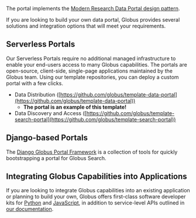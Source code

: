 The portal implements the [Modern Research Data Portal design pattern](https://peerj.com/articles/cs-144/).

If you are looking to build your own data portal, Globus provides several solutions and integration options that will meet your requirements.

## Serverless Portals

Our Serverless Portals require no additional managed infrastructure to enable your end-users access to many Globus capabilities. The portals are open-source, client-side, single-page applications maintained by the Globus team. Using our template repositories, you can deploy a custom portal with a few clicks.

- Data Distribution ([https://github.com/globus/template-data-portal](https://github.com/globus/template-data-portal))
  - **The portal is an example of this template!**
- Data Discovery and Access ([https://github.com/globus/template-search-portal](https://github.com/globus/template-search-portal))

## Django-based Portals

The [Django Globus Portal Framework](https://django-globus-portal-framework.readthedocs.io/en/stable/) is a collection of tools for quickly bootstrapping a portal for Globus Search.


## Integrating Globus Capabilities into Applications

If you are looking to integrate Globus capabilities into an existing application or planning to build your own, Globus offers first-class software developer kits for [Python](https://globus-sdk-python.readthedocs.io/en/stable/) and [JavaScript](https://github.com/globus/globus-sdk-javascript#readme), in addition to service-level APIs outlined in [our documentation](https://docs.globus.org/).

